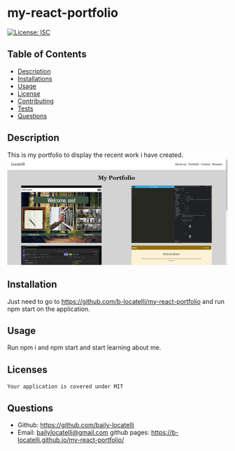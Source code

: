 # my-react-portfolio

  [![License: ISC](https://img.shields.io/badge/License-MIT-blue.svg)](https://opensource.org/licenses/MIT)
  
  ## Table of Contents
  * [Description](#description)
  * [Installations](#installation)
  * [Usage](#usage)
  * [License](#license)
  * [Contributing](#contributing)
  * [Tests](#tests)
  * [Questions](#questions)

  ## Description
  This is my portfolio to display the recent work i have created.
  ![portfolio](./public/assets/images/port.PNG)

  ## Installation
  Just need to go to https://github.com/b-locatelli/my-react-portfolio and run npm start on the application.

  ## Usage
  Run npm i and npm start and start learning about me. 

  ## Licenses
    Your application is covered under MIT

  ## Questions
  * Github: https://github.com/baily-locatelli
  * Email: bailylocatelli@gmail.com
  github pages: https://b-locatelli.github.io/my-react-portfolio/